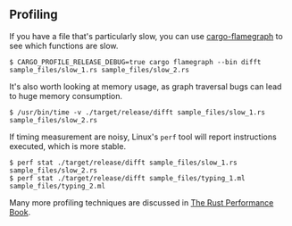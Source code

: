 ## Profiling

If you have a file that's particularly slow, you can use
[cargo-flamegraph](https://github.com/flamegraph-rs/flamegraph) to see
which functions are slow.

```
$ CARGO_PROFILE_RELEASE_DEBUG=true cargo flamegraph --bin difft sample_files/slow_1.rs sample_files/slow_2.rs
```

It's also worth looking at memory usage, as graph traversal bugs can
lead to huge memory consumption.

```
$ /usr/bin/time -v ./target/release/difft sample_files/slow_1.rs sample_files/slow_2.rs
```

If timing measurement are noisy, Linux's `perf` tool will report
instructions executed, which is more stable.

```
$ perf stat ./target/release/difft sample_files/slow_1.rs sample_files/slow_2.rs
$ perf stat ./target/release/difft sample_files/typing_1.ml sample_files/typing_2.ml
```

Many more profiling techniques are discussed in [The Rust Performance
Book](https://nnethercote.github.io/perf-book/).
